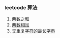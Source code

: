 ### leetcode 算法

1. [两数之和](./code/两数之和.js)
2. [两数相加](./code/两数相加.js)
3. [无重复字符的最长字串](./code/无重复字符的最长子串.js)

